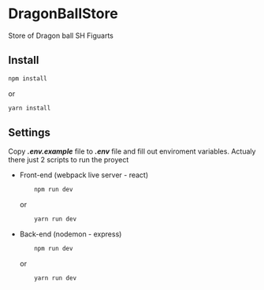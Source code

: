 # DragonBallStore
Store of Dragon ball SH Figuarts

## Install

```bash
npm install
```
or

```bash
yarn install
```

## Settings
Copy ___.env.example___ file to ___.env___ file and fill out enviroment variables. Actualy there just 2 scripts to run the proyect

- Front-end (webpack live server - react)
    ```bash
        npm run dev
    ```
    or
    ```bash
        yarn run dev
    ```

- Back-end (nodemon - express)
    ```bash
        npm run dev
    ```
    or
    ```bash
        yarn run dev
    ```